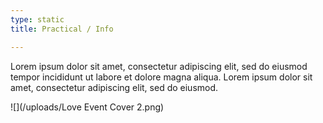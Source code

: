```yaml
---
type: static
title: Practical / Info

---
```

Lorem ipsum dolor sit amet, consectetur adipiscing elit, sed do eiusmod tempor incididunt ut labore et dolore magna aliqua. Lorem ipsum dolor sit amet, consectetur adipiscing elit, sed do eiusmod.

![](/uploads/Love Event Cover 2.png)